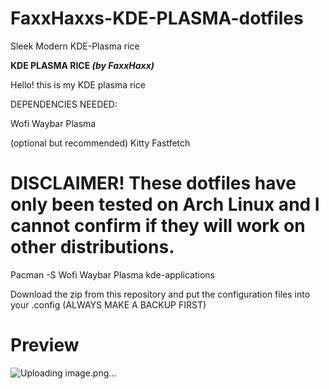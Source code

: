 # FaxxHaxxs-KDE-PLASMA-dotfiles
Sleek Modern KDE-Plasma rice 

 **KDE PLASMA RICE *(by FaxxHaxx)***

Hello! this is my KDE plasma rice

DEPENDENCIES NEEDED:

Wofi Waybar Plasma

(optional but recommended)
Kitty Fastfetch

# DISCLAIMER! These dotfiles have only been tested on Arch Linux and I cannot confirm if they will work on other distributions.

Pacman -S Wofi Waybar Plasma kde-applications

Download the zip from this repository and put the configuration files into your .config (ALWAYS MAKE A BACKUP FIRST)

# Preview

![Uploading image.png…]()

